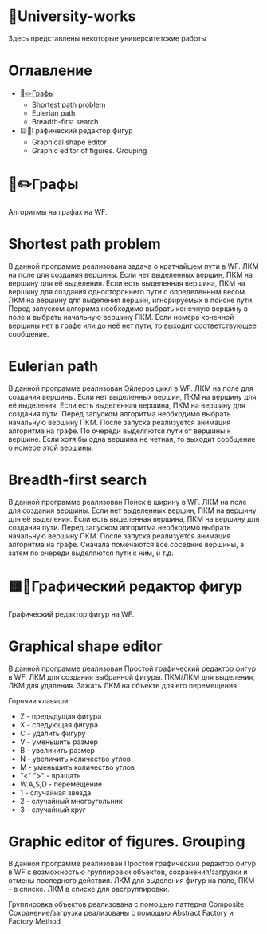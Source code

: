 # 📖University-works
Здесь представлены некоторые университетские работы

# Оглавление
- [📐✏️Графы](#графы)
  - [Shortest path problem](#shortest-path-problem)
  - Eulerian path
  - Breadth-first search
- 🟨🔺Графический редактор фигур
  - Graphical shape editor
  - Graphic editor of figures. Grouping
 
# 📐✏️Графы 
Алгоритмы на графах на WF.

# Shortest path problem 
В данной программе реализована задача о кратчайшем пути в WF. ЛКМ на поле для создания вершины. Если нет выделенных вершин, ПКМ на вершину для её выделения. Если есть выделенная вершина, ПКМ на вершину для создания одностороннего пути с определенным весом. ЛКМ на вершину для выделения вершин, игнорируемых в поиске пути. Перед запуском алгорима необходимо выбрать конечную вершину в поле и выбрать начальную вершину ПКМ. Если номера конечной вершины нет в графе или до неё нет пути, то выходит соответствующее сообщение.

# Eulerian path
В данной программе реализован Эйлеров цикл в WF. ЛКМ на поле для создания вершины. Если нет выделенных вершин, ПКМ на вершину для её выделения. Если есть выделенная вершина, ПКМ на вершину для создания пути. Перед запуском алгоритма необходимо выбрать начальную вершину ПКМ. После запуска реализуется анимация алгоритма на графе. По очереди выделяются пути от вершины к вершине. Если хотя бы одна вершина не четная, то выходит сообщение о номере этой вершины.

# Breadth-first search
В данной программе реализован Поиск в ширину в WF. ЛКМ на поле для создания вершины. Если нет выделенных вершин, ПКМ на вершину для её выделения. Если есть выделенная вершина, ПКМ на вершину для создания пути. Перед запуском алгоритма необходимо выбрать начальную вершину ПКМ. После запуска реализуется анимация алгоритма на графе. Сначала помечаются все соседние вершины, а затем по очереди выделяются пути к ним, и т.д.

# 🟨🔺Графический редактор фигур
Графический редактор фигур на WF.

# Graphical shape editor
В данной программе реализован Простой графический редактор фигур в WF. ЛКМ для создания выбранной фигуры. ПКМ/ЛКМ для выделения, ЛКМ для удаления. Зажать ЛКМ на объекте для его перемещения.

Горячии клавиши:
 - Z - предыдущая фигура
 - X - следующая фигура
 - С - удалить фигуру
 - V - уменьшить размер
 - В - увеличить размер
 - N - увеличить количество углов
 - M - уменьшить количество углов
 - "<" ">" - вращать
 - W.A,S,D - перемещение
 - 1 - случайная звезда
 - 2 - случайный многоугольник
 - 3 - случайный круг

# Graphic editor of figures. Grouping
В данной программе реализован Простой графический редактор фигур в WF с возможностью группировки объектов, сохранения/загрузки и отмены последнего действия. ЛКМ для выделения фигур на поле, ПКМ - в списке. ЛКМ в списке для расгруппировки. 

Группировка объектов реализована с помощью паттерна Composite. Сохранение/загрузка реализованы с помощью  Abstract Factory и Factory Method
